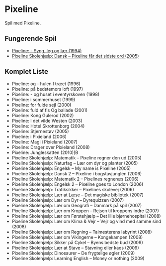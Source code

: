 # Pixeline

Spil med Pixeline.

## Fungerende Spil

  *  [Pixeline: - Syng, leg og lær (1994)](SyngLegLaer)
  *  [Pixeline Skolehjælp: Dansk – Pixeline får det sidste ord (2005)](SidsteOrd)

## Komplet Liste

  *  Pixeline: og - hulen I træet (1996)
  *  Pixeline: på bedstemors loft (1997)
  *  Pixeline: - og huset i eventyrskoven (1998)
  *  Pixeline: i sommerhuset (1999)
  *  Pixeline: for fulde sejl (2000)
  *  Pixeline: fuld af fis Og ballade (2001)
  *  Pixeline: Kong Gulerod (2002)
  *  Pixeline: I det vilde Westen (2003)
  *  Pixeline: Hotel Skrottenborg (2004)
  *  Pixeline: Stjernestøv (2005)
  *  Pixeline: i Pixieland (2006)
  *  Pixeline: Magi i Pixieland (2007)
  *  Pixeline: Drager over Pixieland (2008)
  *  Pixeline: Jungleskatten (2010)[B
  *  Pixeline Skolehjælp: Matematik – Pixeline regner den ud (2005)
  *  Pixeline Skolehjælp: Naturfag – Lær om dyr og planter (2005)
  *  Pixeline Skolehjælp: Engelsk – My name is Pixeline (2005)
  *  Pixeline Skolehjælp: Dansk 2 – Pixeline i bogstavjunglen (2006)
  *  Pixeline Skolehjælp: Matematik 2 – Pixelines regneræs (2006)
  *  Pixeline Skolehjælp: Engelsk 2 – Pixeline goes to London (2006)
  *  Pixeline Skolehjælp: Trafiksikker – Pixelines skolevej (2006)
  *  Pixeline Skolehjælp: Lær at Læse – Det magiske bibliotek (2007)
  *  Pixeline Skolehjælp: Lær om Dyr – Dyrequizzen (2007)
  *  Pixeline Skolehjælp: Lær om Geografi – Danmark på spil (2007)
  *  Pixeline Skolehjælp: Lær om Kroppen – Rejsen til kroppens indre (2007)
  *  Pixeline Skolehjælp: Lær om Førstehjælp – Det lille bjørnehospital (2008)
  *  Pixeline Skolehjælp: Lær om Klima & Vejr – Vejr og vind med samme sind (2008)
  *  Pixeline Skolehjælp: Lær om Regning – Talmesterens labyrint (2008)
  *  Pixeline Skolehjælp: Lær om Vikingerne – Kongekampen (2008)
  *  Pixeline Skolehjælp: Sikker på Cykel – Byens bedste bud (2009)
  *  Pixeline Skolehjælp: Lær at Stave – Stavning eller kaos (2009)
  *  Pixeline Skolehjælp: Dinosaurer – De frygtelige øgler (2009)
  *  Pixeline Skolehjælp: Learning English – Money or nothing (2009)

